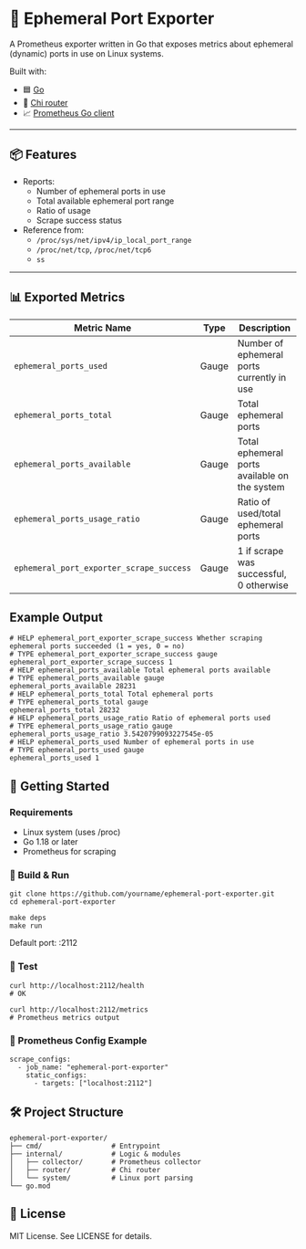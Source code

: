 # 📘 Ephemeral Port Exporter

A Prometheus exporter written in Go that exposes metrics about ephemeral (dynamic) ports in use on Linux systems.

Built with:

- 🟦 [Go](https://golang.org)
- 🔀 [Chi router](https://github.com/go-chi/chi)
- 📈 [Prometheus Go client](https://github.com/prometheus/client_golang)

---

## 📦 Features

- Reports:
  - Number of ephemeral ports in use
  - Total available ephemeral port range
  - Ratio of usage
  - Scrape success status
- Reference from:
  - `/proc/sys/net/ipv4/ip_local_port_range`
  - `/proc/net/tcp`, `/proc/net/tcp6`
  - `ss`

---

## 📊 Exported Metrics

| Metric Name                              | Type   | Description                                      |
|------------------------------------------|--------|--------------------------------------------------|
| `ephemeral_ports_used`                   | Gauge  | Number of ephemeral ports currently in use       |
| `ephemeral_ports_total`                  | Gauge  | Total ephemeral ports                            |
| `ephemeral_ports_available`              | Gauge  | Total ephemeral ports available on the system    |
| `ephemeral_ports_usage_ratio`            | Gauge  | Ratio of used/total ephemeral ports              |
| `ephemeral_port_exporter_scrape_success` | Gauge  | 1 if scrape was successful, 0 otherwise          |

## Example Output

```
# HELP ephemeral_port_exporter_scrape_success Whether scraping ephemeral ports succeeded (1 = yes, 0 = no)
# TYPE ephemeral_port_exporter_scrape_success gauge
ephemeral_port_exporter_scrape_success 1
# HELP ephemeral_ports_available Total ephemeral ports available
# TYPE ephemeral_ports_available gauge
ephemeral_ports_available 28231
# HELP ephemeral_ports_total Total ephemeral ports
# TYPE ephemeral_ports_total gauge
ephemeral_ports_total 28232
# HELP ephemeral_ports_usage_ratio Ratio of ephemeral ports used
# TYPE ephemeral_ports_usage_ratio gauge
ephemeral_ports_usage_ratio 3.5420799093227545e-05
# HELP ephemeral_ports_used Number of ephemeral ports in use
# TYPE ephemeral_ports_used gauge
ephemeral_ports_used 1
```

## 🚀 Getting Started

### Requirements
- Linux system (uses /proc)
- Go 1.18 or later
- Prometheus for scraping

### 🔧 Build & Run

```
git clone https://github.com/yourname/ephemeral-port-exporter.git
cd ephemeral-port-exporter

make deps
make run
```
Default port: :2112

### 🧪 Test

```
curl http://localhost:2112/health
# OK

curl http://localhost:2112/metrics
# Prometheus metrics output
```

### 📍 Prometheus Config Example

```
scrape_configs:
  - job_name: "ephemeral-port-exporter"
    static_configs:
      - targets: ["localhost:2112"]
```

## 🛠️ Project Structure

```
ephemeral-port-exporter/
├── cmd/                 # Entrypoint
├── internal/            # Logic & modules
│   ├── collector/       # Prometheus collector
│   ├── router/          # Chi router
│   └── system/          # Linux port parsing
└── go.mod
```

## 📄 License
MIT License. See LICENSE for details.

